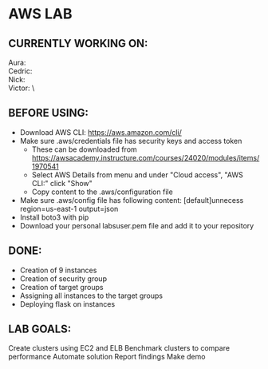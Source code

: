 # AWS LAB
## CURRENTLY WORKING ON:
Aura: \
Cedric: \
Nick: \
Victor: \

## BEFORE USING: 
- Download AWS CLI: https://aws.amazon.com/cli/
- Make sure .aws/credentials file has security keys and access token
    - These can be downloaded from https://awsacademy.instructure.com/courses/24020/modules/items/1970541
    - Select AWS Details from menu and under "Cloud access", "AWS CLI:" click "Show"
    - Copy content to the .aws/configuration file
- Make sure .aws/config file has following content:
    [default]unnecess
    region=us-east-1
    output=json
- Install boto3 with pip
- Download your personal labsuser.pem file and add it to your repository

## DONE:
- Creation of 9 instances
- Creation of security group
- Creation of target groups
- Assigning all instances to the target groups
- Deploying flask on instances


## LAB GOALS:
Create  clusters using EC2 and ELB
Benchmark clusters to compare performance
Automate solution
Report findings
Make demo

